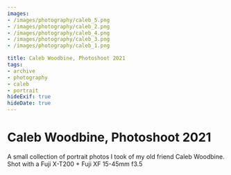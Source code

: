 ```yaml
---
images:
- /images/photography/caleb_5.png
- /images/photography/caleb_2.png
- /images/photography/caleb_4.png
- /images/photography/caleb_3.png
- /images/photography/caleb_1.png

title: Caleb Woodbine, Photoshoot 2021
tags: 
- archive
- photography
- caleb
- portrait
hideExif: true
hideDate: true
---
```


# Caleb Woodbine, Photoshoot 2021

A small collection of portrait photos I took of my old friend Caleb Woodbine. <br>
Shot with a Fuji X-T200 + Fuji XF 15-45mm f3.5